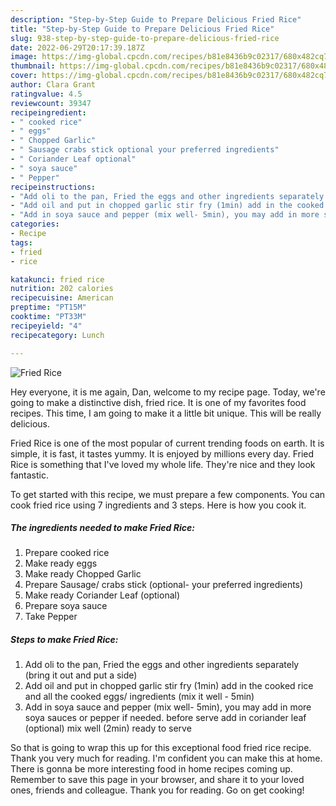 ```yaml
---
description: "Step-by-Step Guide to Prepare Delicious Fried Rice"
title: "Step-by-Step Guide to Prepare Delicious Fried Rice"
slug: 938-step-by-step-guide-to-prepare-delicious-fried-rice
date: 2022-06-29T20:17:39.187Z
image: https://img-global.cpcdn.com/recipes/b81e8436b9c02317/680x482cq70/fried-rice-recipe-main-photo.jpg
thumbnail: https://img-global.cpcdn.com/recipes/b81e8436b9c02317/680x482cq70/fried-rice-recipe-main-photo.jpg
cover: https://img-global.cpcdn.com/recipes/b81e8436b9c02317/680x482cq70/fried-rice-recipe-main-photo.jpg
author: Clara Grant
ratingvalue: 4.5
reviewcount: 39347
recipeingredient:
- " cooked rice"
- " eggs"
- " Chopped Garlic"
- " Sausage crabs stick optional your preferred ingredients"
- " Coriander Leaf optional"
- " soya sauce"
- " Pepper"
recipeinstructions:
- "Add oli to the pan, Fried the eggs and other ingredients separately (bring it out and put a side)"
- "Add oil and put in chopped garlic stir fry (1min) add in the cooked rice and all the cooked eggs/ ingredients (mix it well - 5min)"
- "Add in soya sauce and pepper (mix well- 5min), you may add in more soya sauces or pepper if needed. before serve add in coriander leaf (optional) mix well (2min) ready to serve"
categories:
- Recipe
tags:
- fried
- rice

katakunci: fried rice 
nutrition: 202 calories
recipecuisine: American
preptime: "PT15M"
cooktime: "PT33M"
recipeyield: "4"
recipecategory: Lunch

---
```



![Fried Rice](https://img-global.cpcdn.com/recipes/b81e8436b9c02317/680x482cq70/fried-rice-recipe-main-photo.jpg)

Hey everyone, it is me again, Dan, welcome to my recipe page. Today, we're going to make a distinctive dish, fried rice. It is one of my favorites food recipes. This time, I am going to make it a little bit unique. This will be really delicious.



Fried Rice is one of the most popular of current trending foods on earth. It is simple, it is fast, it tastes yummy. It is enjoyed by millions every day. Fried Rice is something that I've loved my whole life. They're nice and they look fantastic.


To get started with this recipe, we must prepare a few components. You can cook fried rice using 7 ingredients and 3 steps. Here is how you cook it.

<!--inarticleads1-->

##### The ingredients needed to make Fried Rice:

1. Prepare  cooked rice
1. Make ready  eggs
1. Make ready  Chopped Garlic
1. Prepare  Sausage/ crabs stick (optional- your preferred ingredients)
1. Make ready  Coriander Leaf (optional)
1. Prepare  soya sauce
1. Take  Pepper




<!--inarticleads2-->

##### Steps to make Fried Rice:

1. Add oli to the pan, Fried the eggs and other ingredients separately (bring it out and put a side)
1. Add oil and put in chopped garlic stir fry (1min) add in the cooked rice and all the cooked eggs/ ingredients (mix it well - 5min)
1. Add in soya sauce and pepper (mix well- 5min), you may add in more soya sauces or pepper if needed. before serve add in coriander leaf (optional) mix well (2min) ready to serve




So that is going to wrap this up for this exceptional food fried rice recipe. Thank you very much for reading. I'm confident you can make this at home. There is gonna be more interesting food in home recipes coming up. Remember to save this page in your browser, and share it to your loved ones, friends and colleague. Thank you for reading. Go on get cooking!
